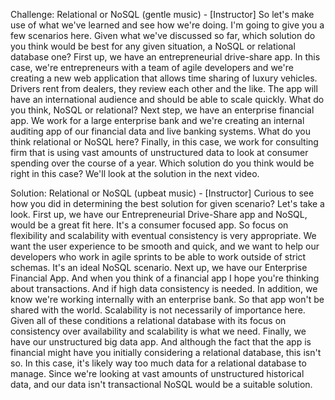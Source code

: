 Challenge: Relational or NoSQL
(gentle music) - [Instructor] So let's make use of what we've learned and see how we're doing. I'm going to give you a few scenarios here. Given what we've discussed so far, which solution do you think would be best for any given situation, a NoSQL or relational database one? First up, we have an entrepreneurial drive-share app. In this case, we're entrepreneurs with a team of agile developers and we're creating a new web application that allows time sharing of luxury vehicles. Drivers rent from dealers, they review each other and the like. The app will have an international audience and should be able to scale quickly. What do you think, NoSQL or relational? Next step, we have an enterprise financial app. We work for a large enterprise bank and we're creating an internal auditing app of our financial data and live banking systems. What do you think relational or NoSQL here? Finally, in this case, we work for consulting firm that is using vast amounts of unstructured data to look at consumer spending over the course of a year. Which solution do you think would be right in this case? We'll look at the solution in the next video.


Solution: Relational or NoSQL
(upbeat music) - [Instructor] Curious to see how you did in determining the best solution for given scenario? Let's take a look. First up, we have our Entrepreneurial Drive-Share app and NoSQL, would be a great fit here. It's a consumer focused app. So focus on flexibility and scalability with eventual consistency is very appropriate. We want the user experience to be smooth and quick, and we want to help our developers who work in agile sprints to be able to work outside of strict schemas. It's an ideal NoSQL scenario. Next up, we have our Enterprise Financial App. And when you think of a financial app I hope you're thinking about transactions. And if high data consistency is needed. In addition, we know we're working internally with an enterprise bank. So that app won't be shared with the world. Scalability is not necessarily of importance here. Given all of these conditions a relational database with its focus on consistency over availability and scalability is what we need. Finally, we have our unstructured big data app. And although the fact that the app is financial might have you initially considering a relational database, this isn't so. In this case, it's likely way too much data for a relational database to manage. Since we're looking at vast amounts of unstructured historical data, and our data isn't transactional NoSQL would be a suitable solution.